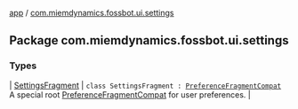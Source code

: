 [app](../index.md) / [com.miemdynamics.fossbot.ui.settings](./index.md)

## Package com.miemdynamics.fossbot.ui.settings

### Types

| [SettingsFragment](-settings-fragment/index.md) | `class SettingsFragment : `[`PreferenceFragmentCompat`](https://developer.android.com/reference/androidx/preference/PreferenceFragmentCompat.html)<br>A special root [PreferenceFragmentCompat](https://developer.android.com/reference/androidx/preference/PreferenceFragmentCompat.html) for user preferences. |

